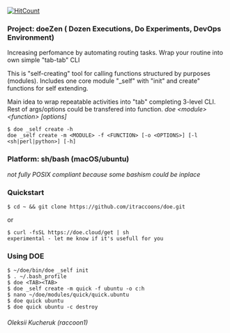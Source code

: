 [![HitCount](http://hits.dwyl.io/itraccoons/doe.svg)](http://hits.dwyl.io/itraccoons/doe)

### Project: doeZen ( Dozen Executions, Do Experiments, DevOps Environment)

Increasing perfomance by automating routing tasks.
Wrap your routine into own simple "tab-tab" CLI

This is "self-creating" tool for calling functions structured by purposes (modules).
Includes one core module "_self" with "init" and create" functions for self extending.

Main idea to wrap repeatable activities into "tab" completing 3-level CLI.
Rest of args/options could be transfered into function. 
_doe \<module\> \<function\> [options]_

    $ doe _self create -h
    doe _self create -m <MODULE> -f <FUNCTION> [-o <OPTIONS>] [-l <sh|perl|python>] [-h]

### Platform: sh/bash (macOS/ubuntu)
_not fully POSIX compliant because some bashism could be inplace_

### Quickstart

    $ cd ~ && git clone https://github.com/itraccoons/doe.git

or

    $ curl -fsSL https://doe.cloud/get | sh
    experimental - let me know if it's usefull for you


### Using DOE
    $ ~/doe/bin/doe _self init
    $ . ~/.bash_profile
    $ doe <TAB><TAB>
    $ doe _self create -m quick -f ubuntu -o c:h
    $ nano ~/doe/modules/quick/quick.ubuntu
    $ doe quick ubuntu
    $ doe quick ubuntu -c destroy


###### Oleksii Kucheruk (raccoon1)
